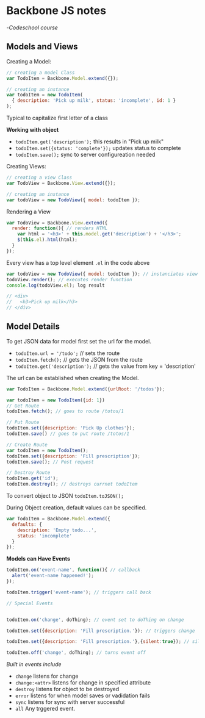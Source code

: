 # Backbone JS notes  
-*Codeschool course*  

## Models and Views  

Creating a Model:
```javascript
// creating a model Class
var TodoItem = Backbone.Model.extend({});

// creating an instance
var todoItem = new TodoItem(
  { description: 'Pick up milk', status: 'incomplete', id: 1 }
);
```
Typical to capitalize first letter of a class

**Working with object**  

* `todoItem.get('description');` this results in "Pick up milk"
* `todoItem.set({status: 'complete'});` updates status to complete
* `todoItem.save();` sync to server configureation needed

Creating Views:
```javascript
// creating a view Class
var TodoView = Backbone.View.extend({});

// creating an instance
var todoView = new TodoView({ model: todoItem });
```

Rendering a View
```javascript
var TodoView = Backbone.View.extend({
  render: function(){ // renders HTML
    var html = '<h3>' + this.model.get('description') + '</h3>';
    $(this.el).html(html);
  }
});
```
Every view has a top level element `.el` in the code above
```javascript
var todoView = new TodoView({ model: todoItem }); // instanciates view
todoView.render(); // executes render function
console.log(todoView.el); log result

// <div>
//   <h3>Pick up milk</h3>
// </div>
```

## Model Details  

To get JSON data for model first set the url for the model.

* `todoItem.url = '/todo';` // sets the route
* `todoItem.fetch();` // gets the JSON from the route
* `todoItem.get('description');` // gets the value from key = 'description'

The url can be established when creating the Model.

```javascript
var TodoItem = Backbone.Model.extend({urlRoot: '/todos'});

var todoItem = new TodoItem({id: 1})
// Get Route
todoItem.fetch(); // goes to route /totos/1

// Put Route
todoItem.set({description: 'Pick Up clothes'});
todoItem.save() // goes to put route /totos/1

// Create Route
var todoItem = new TodoItem();
todoItem.set({description: 'Fill prescription'});
todoItem.save(); // Post request

// Destroy Route
todoItem.get('id');
todoItem.destroy(); // destroys currnet todoItem
```

To convert object to JSON
`todoItem.toJSON();`

During Object creation, default values can  be specified.

```javascript
var TodoItem = Backbone.Model.extend({
  defaults: {
    description: 'Empty todo...',
    status: 'incomplete'
  }
});
```

**Models can Have Events**  
```javascript
todoItem.on('event-name', function(){ // callback
  alert('event-name happened!');
});

todoItem.trigger('event-name'); // triggers call back

// Special Events


todoItem.on('change', doThing); // event set to doThing on change

todoItem.set({description: 'Fill prescription.'}); // triggers change

todoItem.set({description: 'Fill prescription.'},{silent:true}); // silents event-name

todoItem.off('change', doThing); // turns event off
```

*Built in events include*

- `change` listens for change
- `change:<attr>` listens for change in specified attribute
- `destroy` listens for  object to be destroyed
- `error` listens for when model saves or vadidation fails
- `sync` listens for sync with server successful
- `all` Any trggered event.
